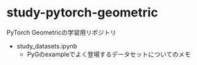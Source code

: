 # study-pytorch-geometric
PyTorch Geometricの学習用リポジトリ

- study_datasets.ipynb
  - PyGのexampleでよく登場するデータセットについてのメモ 
